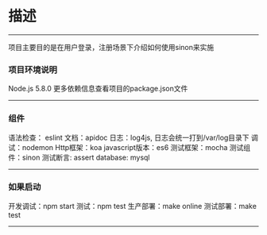 # 描述
-----
项目主要目的是在用户登录，注册场景下介绍如何使用sinon来实施

### 项目环境说明
Node.js  5.8.0
更多依赖信息查看项目的package.json文件

-----

### 组件
语法检查： eslint
文档：apidoc
日志：log4js, 日志会统一打到/var/log目录下
调试：nodemon
Http框架：koa
javascript版本：es6
测试框架：mocha
测试组件：sinon
测试断言: assert
database: mysql

----

### 如果启动
开发调试：npm start
测试：npm test
生产部署：make online
测试部署：make test

----
